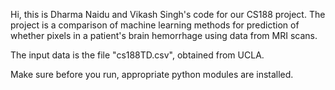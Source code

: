 Hi, this is Dharma Naidu and Vikash Singh's code for our CS188 project.
The project is a comparison of machine learning methods for prediction of whether pixels in a patient's brain hemorrhage using data from MRI scans.

The input data is the file "cs188TD.csv", obtained from UCLA.

Make sure before you run, appropriate python modules are installed.
